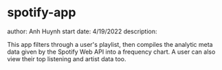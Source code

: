 # spotify-app

author: Anh Huynh
start date: 4/19/2022
description:

This app filters through a user's playlist, then compiles the analytic meta data given by the Spotify Web API into a frequency chart.  A user can also view their top listening and artist data too.